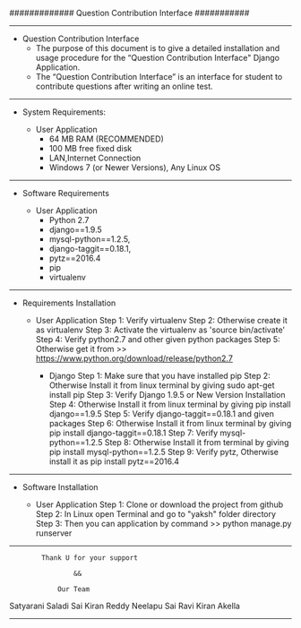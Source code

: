 ############# Question Contribution Interface ###########

--------------------------------------------------------------- 
* Question Contribution Interface
	+ The purpose of this document is to give a detailed installation and usage procedure for the “Question Contribution Interface" Django Application.
	+ The “Question Contribution Interface” is an interface for student to contribute questions after writing an online test.
	
--------------------------------------------------------------- 

* System Requirements:

	+ User Application
		+ 64 MB RAM (RECOMMENDED)
		+ 100 MB free fixed disk  
		+ LAN,Internet Connection
		+ Windows 7 (or Newer Versions), Any Linux OS

---------------------------------------------------------------

* Software Requirements

	+ User Application
		+ Python 2.7
		+ django==1.9.5
		+ mysql-python==1.2.5,
		+ django-taggit==0.18.1,
		+ pytz==2016.4
		+ pip
		+ virtualenv


---------------------------------------------------------------

* Requirements Installation
	
	+ User Application
		Step 1: Verify virtualenv
		Step 2: Otherwise create it as virtualenv<myenv>
		Step 3: Activate the virtualenv as 'source bin/activate'
		Step 4: Verify python2.7 and other given python packages
		Step 5: Otherwise get it from 
				>> https://www.python.org/download/release/python2.7 
		
	    + Django
			Step 1: Make sure that you have installed pip 
			Step 2: Otherwise Install it from linux terminal by giving sudo apt-get install pip
			Step 3: Verify Django 1.9.5 or New Version Installation
			Step 4: Otherwise Install it from linux terminal by giving pip install django==1.9.5
			Step 5: Verify django-taggit==0.18.1 and given packages
			Step 6: Otherwise Install it from linux terminal by giving pip install django-taggit==0.18.1
			Step 7: Verify mysql-python==1.2.5
			Step 8: Otherwise Install it from terminal by giving pip install mysql-python==1.2.5
			Step 9: Verify pytz, Otherwise install it as pip install pytz==2016.4

---------------------------------------------------------------

* Software Installation

	+ User Application
		Step 1: Clone or download the project from github
		Step 2: In Linux open Terminal and go to "yaksh" folder directory
		Step 3: Then you can application by command 
				>> python manage.py runserver
--------------------------------------------------------------

			Thank U for your support

					&&

				Our Team

Satyarani Saladi
Sai Kiran Reddy Neelapu
Sai Ravi Kiran Akella

--------------------------------------------------------------
